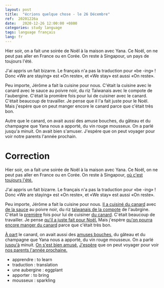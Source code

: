 ```yaml
---
layout: post
title:  "écrions quelque chose - le 26 Décembre"
ref:  20201226a
date:   2020-12-26 12:00:00 +0800
categories: study language
tags: language français
lang: fr
---
```


Hier soir, on a fait une soirée de Noël à la maison avec Yana.
Ce Noël, on ne peut pas aller en France ou en Corée.
On reste à Singapour, un pays de toujours l'été.

J'ai appris un fait bizarre. Le français n'a pas la traduction pour «be -ing» !
Donc «We are staying» est «On reste», et «We stay» est aussi «On reste».

Peu importe, Jérôme a fait la cuisine pour nous.
C'était la cuisine avec le canard avec le sauce au poivre noir, du riz Taïwanais avec le compote de l'aubergine.
C'était la promière fois pour lui de cuisiner avec le canard.
C'était beaucoup de travailler. Je pense que il l'a fait juste pour le Noël. Mais j'espère que on peut manger encore le canard parce que c'était très bon.

Autre que le canard, on avait aussi des amuse bouches, du gâteau et du champagne que Yana nous a apporté, du vin rouge mousseux. On a parlé jusqu'a minuit. On avait bien s'amuser. J'espére que on peut voyager pour voir notre parents l'année prochain.

# Correction

Hier soir, on a fait une soirée de Noël à la maison avec Yana.
Ce Noël, on ne peut pas aller en France ou en Corée.
On reste à Singapour, <u>où c'est toujours l'été.</u>

J'ai appris un fait bizarre. Le français n'a pas la traduction pour «be -ing» !
Donc «We are staying» est «On reste», et «We stay» est aussi «On reste».

Peu importe, Jérôme a fait la cuisine pour nous.
<u>Il a cuisiné du canard</u> avec <u>de la sauce</u> au poivre noir, du riz <u>taïwanais de la compote</u> de l'aubrgine.
C'était la <u>première</u> fois pour lui de cuisiner <u>du canard</u>.
C'était beaucoup de travailler. Je pense <u>qu'il a juste fait pour Noël.</u> Mais j'espère <u>qu'on pourra encore manger du canard</u> parce que c'était très bon.

<u>À part</u> le canard, on avait aussi des <u>amuses bouches</u>, du gâteau et du champagne que Yana nous a apporté, du vin rouge mousseux. On a parlé <u>jusqu'à</u> minuit. <u>On s'est bien amusé.</u> <u>J'espère</u> que on peut voyager pour voir <u>nos parents l'année prochaine.</u>

* apprendre : to learn
* traduction : translation
* une aubergine : eggplant
* apporter : to bring
* mousseux : sparkling